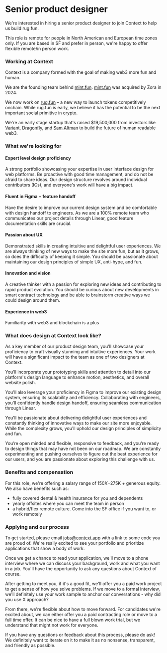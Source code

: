 # Senior product designer

We're interested in hiring a senior product designer to join Context to help us
build rug.fun.

This role is remote for people in North American and European time zones only.
If you are based in SF and prefer in person, we're happy to offer flexible
remote/in person work.

### Working at Context

Context is a company formed with the goal of making web3 more fun and human.

We are the founding team behind [mint.fun](https://mint.fun).
[mint.fun](https://mint.fun) was acquired by Zora in 2024.

We now work on [rug.fun](https://rug.fun) – a new way to launch tokens
competitively onchain. While rug.fun is early, we believe it has the potential
to be the next important social primitive in crypto.

We're an early stage startup that's raised $19,500,000 from investors like
[Variant](https://variant.fund), [Dragonfly](https://dragonfly.xyz), and [Sam
Altman](https://twitter.com/sama) to build the future of human readable web3.

### What we're looking for

#### Expert level design proficiency

A strong portfolio showcasing your expertise in user interface design for web
platforms. Be proactive with good time management, and do not be afraid to share
ideas. Our design structure revolves around individual contributors (ICs), and
everyone's work will have a big impact.

#### Fluent in Figma + feature handoff

Have the desire to improve our current design system and be comfortable with
design handoff to engineers. As we are a 100% remote team who communicates our
project details through Linear, good feature documentation skills are crucial.

#### Passion about UX

Demonstrated skills in creating intuitive and delightful user experiences. We
are always thinking of new ways to make the site more fun, but as it grows, so
does the difficulty of keeping it simple. You should be passionate about
maintaining our design principles of simple UX, anti-hype, and fun.

#### Innovation and vision

A creative thinker with a passion for exploring new ideas and contributing to
rapid product evolution. You should be curious about new developments in smart
contract technology and be able to brainstorm creative ways we could design
around them.

#### Experience in web3

Familiarity with web3 and blockchain is a plus

### What does design at Context look like?

As a key member of our product design team, you'll showcase your proficiency to
craft visually stunning and intuitive experiences. Your work will have a
significant impact to the team as one of two designers at Context.

You’ll incorporate your prototyping skills and attention to detail into our
platform's design language to enhance motion, aesthetics, and overall website
polish.

You'll also leverage your proficiency in Figma to improve our existing design
system, ensuring its scalability and efficiency. Collaborating with engineers,
you'll confidently handle design handoff, ensuring seamless communication
through Linear.

You'll be passionate about delivering delightful user experiences and constantly
thinking of innovative ways to make our site more enjoyable. While the
complexity grows, you'll uphold our design principles of simplicity and fun.

You’re open minded and flexible, responsive to feedback, and you’re ready to
design things that may have not been on our roadmap. We are constantly
experimenting and pushing ourselves to figure out the best experience for our
users, and you are passionate about exploring this challenge with us.

### Benefits and compensation

For this role, we're offering a salary range of $150K-$275K + generous equity.
We also have benefits such as:

- fully covered dental & health insurance for you and dependents
- yearly offsites where you can meet the team in person
- a hybrid/flex remote culture. Come into the SF office if you want to, or work
  remotely

### Applying and our process

To get started, please email [jobs@context.app](mailto:jobs@context.app) with a
link to some code you are proud of. We're really excited to see your portfolio
and prioritize applications that show a body of work.

Once we get a chance to read your application, we'll move to a phone interview
where we can discuss your background, work and what you want in a job. You'll
have the opportunity to ask any questions about Context of course.

After getting to meet you, if it's a good fit, we'll offer you a paid work
project to get a sense of how you solve problems. If we move to a formal
interview, we'll definitely use your work sample to anchor our conversations -
why did you use X approach?

From there, we're flexible about how to move forward. For candidates we're
excited about, we can either offer you a paid contracting role or move to a full
time offer. It can be nice to have a full blown work trial, but we understand
that might not work for everyone.

If you have any questions or feedback about this process, please do ask! We
definitely want to iterate on it to make it as no nonsense, transparent, and
friendly as possible.
